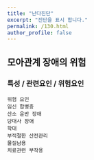 ```yaml
---
title: "난다진단"
excerpt: "진단을 표시 합니다."
permalink: /130.html
author_profile: false
---
```

## 모아관계 장애의 위험



### 특성 / 관련요인 / 위험요인

>   

    위험 요인
    임신 합병증
    산소 운반 장애
    당대사 장애
    학대
    부적절한 산전관리
    물질남용
    치료관련 부작용
